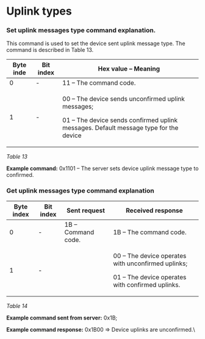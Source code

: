 # Uplink types

### **Set uplink messages type command explanation.**

This command is used to set the device sent uplink message type. The command is described in Table 13.

| **Byte inde** | **Bit index** | **Hex value – Meaning**                                                                                                                              |
| ------------- | ------------- | ---------------------------------------------------------------------------------------------------------------------------------------------------- |
| 0             | -             | 11 – The command code.                                                                                                                               |
| 1             | -             | <p>00 – The device sends unconfirmed uplink messages;</p><p>01 – The device sends confirmed uplink messages. Default message type for the device</p> |

_Table 13_

**Example command:** 0x1101 – The server sets device uplink message type to confirmed.

### **Get uplink messages type command explanation**

| **Byte index** | **Bit index** | **Sent request**   | **Received response**                                                                                            |
| -------------- | ------------- | ------------------ | ---------------------------------------------------------------------------------------------------------------- |
| 0              | -             | 1B – Command code. | 1B – The command code.                                                                                           |
| 1              | -             |                    | <p>00 – The device operates with unconfirmed uplinks;</p><p>01 – The device operates with confirmed uplinks.</p> |

_Table 14_

**Example command sent from server:** 0x1B;

**Example command response:** 0x1B00 => Device uplinks are unconfirmed.\
